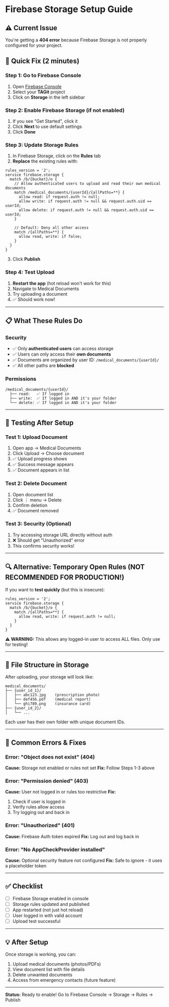# Firebase Storage Setup Guide

## ⚠️ Current Issue
You're getting a **404 error** because Firebase Storage is not properly configured for your project.

## 🔧 Quick Fix (2 minutes)

### Step 1: Go to Firebase Console
1. Open [Firebase Console](https://console.firebase.google.com/)
2. Select your **TAGit** project
3. Click on **Storage** in the left sidebar

### Step 2: Enable Firebase Storage (if not enabled)
1. If you see "Get Started", click it
2. Click **Next** to use default settings
3. Click **Done**

### Step 3: Update Storage Rules
1. In Firebase Storage, click on the **Rules** tab
2. **Replace** the existing rules with:

```
rules_version = '2';
service firebase.storage {
  match /b/{bucket}/o {
    // Allow authenticated users to upload and read their own medical documents
    match /medical_documents/{userId}/{allPaths=**} {
      allow read: if request.auth != null;
      allow write: if request.auth != null && request.auth.uid == userId;
      allow delete: if request.auth != null && request.auth.uid == userId;
    }
    
    // Default: Deny all other access
    match /{allPaths=**} {
      allow read, write: if false;
    }
  }
}
```

3. Click **Publish**

### Step 4: Test Upload
1. **Restart the app** (hot reload won't work for this)
2. Navigate to Medical Documents
3. Try uploading a document
4. ✅ Should work now!

---

## 📋 What These Rules Do

### Security
- ✅ Only **authenticated users** can access storage
- ✅ Users can only access their **own documents**
- ✅ Documents are organized by user ID: `/medical_documents/{userId}/`
- ✅ All other paths are **blocked**

### Permissions
```
/medical_documents/{userId}/
  ├── read:   ✅ If logged in
  ├── write:  ✅ If logged in AND it's your folder
  └── delete: ✅ If logged in AND it's your folder
```

---

## 🧪 Testing After Setup

### Test 1: Upload Document
1. Open app → Medical Documents
2. Click Upload → Choose document
3. ✅ Upload progress shows
4. ✅ Success message appears
5. ✅ Document appears in list

### Test 2: Delete Document
1. Open document list
2. Click ⋮ menu → Delete
3. Confirm deletion
4. ✅ Document removed

### Test 3: Security (Optional)
1. Try accessing storage URL directly without auth
2. ❌ Should get "Unauthorized" error
3. This confirms security works!

---

## 🔍 Alternative: Temporary Open Rules (NOT RECOMMENDED FOR PRODUCTION!)

If you want to **test quickly** (but this is insecure):

```
rules_version = '2';
service firebase.storage {
  match /b/{bucket}/o {
    match /{allPaths=**} {
      allow read, write: if request.auth != null;
    }
  }
}
```

⚠️ **WARNING:** This allows any logged-in user to access ALL files. Only use for testing!

---

## 📝 File Structure in Storage

After uploading, your storage will look like:

```
medical_documents/
├── {user_id_1}/
│   ├── abc123.jpg    (prescription photo)
│   ├── def456.pdf    (medical report)
│   └── ghi789.png    (insurance card)
├── {user_id_2}/
│   └── ...
```

Each user has their own folder with unique document IDs.

---

## 🐛 Common Errors & Fixes

### Error: "Object does not exist" (404)
**Cause:** Storage not enabled or rules not set
**Fix:** Follow Steps 1-3 above

### Error: "Permission denied" (403)
**Cause:** User not logged in or rules too restrictive
**Fix:** 
1. Check if user is logged in
2. Verify rules allow access
3. Try logging out and back in

### Error: "Unauthorized" (401)
**Cause:** Firebase Auth token expired
**Fix:** Log out and log back in

### Error: "No AppCheckProvider installed"
**Cause:** Optional security feature not configured
**Fix:** Safe to ignore - it uses a placeholder token

---

## ✅ Checklist

- [ ] Firebase Storage enabled in console
- [ ] Storage rules updated and published
- [ ] App restarted (not just hot reload)
- [ ] User logged in with valid account
- [ ] Upload test successful

---

## 💡 After Setup

Once storage is working, you can:
1. Upload medical documents (photos/PDFs)
2. View document list with file details
3. Delete unwanted documents
4. Access from emergency contacts (future feature)

---

**Status:** Ready to enable! Go to Firebase Console → Storage → Rules → Publish
